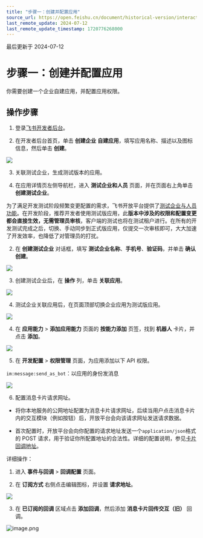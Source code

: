 ```yaml
---
title: "步骤一：创建并配置应用"
source_url: https://open.feishu.cn/document/historical-version/interactive-message-card-sending/set-up-interactive-message-cards-and-send-them
last_remote_update: 2024-07-12
last_remote_update_timestamp: 1720776268000
---
```

最后更新于 2024-07-12

# 步骤一：创建并配置应用

你需要创建一个企业自建应用，并配置应用权限。

## 操作步骤

1. 登录[飞书开发者后台](https://open.feishu.cn/app)。

2. 在开发者后台首页，单击 **创建企业** **自建应用**，填写应用名称、描述以及图标信息，然后单击 **创建**。

![](https://sf3-cn.feishucdn.com/obj/open-platform-opendoc/efc6fede6f25e7f3ff643a6ea328c613_zd3M4pKk73.png?height=1374&lazyload=true&maxWidth=400&width=1164)

3. 关联测试企业，生成测试版本的应用。

1. 在应用详情页左侧导航栏，进入 **测试企业和人员** 页面，并在页面右上角单击 **创建测试企业**。

为了满足开发测试阶段频繁变更配置的需求，飞书开放平台提供了[测试企业与人员功能](https://open.feishu.cn/document/home/introduction-to-custom-app-development/testing-enterprise-and-personnel-functions)。在开发阶段，推荐开发者使用测试版应用，此**版本中涉及的权限和配置变更都会直接生效，无需管理员审核**，客户端的测试也将在测试租户进行。在所有的开发测试完成之后，切换、手动同步到正式版应用，仅提交一次审核即可，大大加速了开发效率，也降低了对管理员的打扰。

2. 在 **创建测试企业** 对话框，填写 **测试企业名称**、**手机号**、**验证码**，并单击 **确认创建**。

![](https://sf3-cn.feishucdn.com/obj/open-platform-opendoc/21c43f85e1919ad00f929f9b2fa67819_tabWLvhk35.png?height=572&lazyload=true&maxWidth=400&width=1160)

3. 创建测试企业后，在 **操作** 列，单击 **关联应用**。

![](https://sf3-cn.feishucdn.com/obj/open-platform-opendoc/341586fdf85d2297f0eb9ef2e85a1b09_zv6hMd075h.png?height=552&lazyload=true&maxWidth=600&width=2950)

4. 测试企业关联应用后，在页面顶部切换企业应用为测试版应用。

![](https://sf3-cn.feishucdn.com/obj/open-platform-opendoc/5d934d17429ce3722de3fafa4ae4356e_8L3m96WMHb.png?height=804&lazyload=true&maxWidth=600&width=3576)

4. 在 **应用能力** > **添加应用能力** 页面的 **按能力添加** 页签，找到 **机器人** 卡片，并点击 **添加**。

![](https://sf3-cn.feishucdn.com/obj/open-platform-opendoc/da139bc3e603ac042fff66fec0005162_ziQ7EZHRyQ.png?height=892&lazyload=true&maxWidth=600&width=1674)

5. 在 **开发配置** > **权限管理** 页面，为应用添加以下 API 权限。

`im:message:send_as_bot`：以应用的身份发消息

![](https://sf3-cn.feishucdn.com/obj/open-platform-opendoc/2cf4737434e92d5b0cf1f7a981d1a7d8_VoEKjxk8V8.png?height=834&lazyload=true&maxWidth=600&width=2232)

6. 配置消息卡片请求网址。

- 将你本地服务的公网地址配置为消息卡片请求网址，后续当用户点击消息卡片内的交互模块（例如按钮）后，开放平台会向该请求网址发送请求数据。

- 首次配置时，开放平台会向你配置的请求地址发送一个`application/json`格式的 POST 请求，用于验证你所配置地址的合法性。详细的配置说明，参见[卡片回调地址](https://open.feishu.cn/document/ukTMukTMukTM/uYzMxEjL2MTMx4iNzETM)。

详细操作：

1. 进入 **事件与回调** > **回调配置** 页面。

2. 在 **订阅方式** 右侧点击编辑图标，并设置 **请求地址**。

![](https://sf3-cn.feishucdn.com/obj/open-platform-opendoc/3707845282a63568d3be500288691323_A0qcWJNlbg.png?height=1000&lazyload=true&maxWidth=600&width=1742)

3. 在 **已订阅的回调** 区域点击 **添加回调**，然后添加 **消息卡片回传交互（旧）** 回调。

![image.png](https://sf3-cn.feishucdn.com/obj/open-platform-opendoc/116d50af3ffbf8f6a164bb7f4b472454_rfF11Ir8WQ.png?height=376&lazyload=true&maxWidth=600&width=2162)
